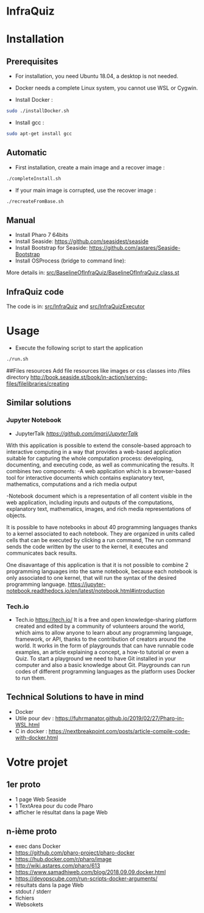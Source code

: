 # InfraQuiz

# Installation

## Prerequisites

- For installation, you need Ubuntu 18.04, a desktop is not needed.

- Docker needs a complete Linux system, you cannot use WSL or Cygwin.

- Install Docker :
```bash
sudo ./installDocker.sh
```

- Install gcc :
```bash
sudo apt-get install gcc
```

## Automatic

- First installation, create a main image and a recover image :
```bash
./completeInstall.sh
```

- If your main image is corrupted, use the recover image :
```bash
./recreateFromBase.sh
```

## Manual

- Install Pharo 7 64bits
- Install Seaside: https://github.com/seasidest/seaside
- Install Bootstrap for Seaside: https://github.com/astares/Seaside-Bootstrap 
- Install OSProcess (bridge to command line):

More details in: [src/BaselineOfInfraQuiz/BaselineOfInfraQuiz.class.st](src/BaselineOfInfraQuiz/BaselineOfInfraQuiz.class.st)

## InfraQuiz code

The code is in: [src/InfraQuiz](src/InfraQuiz) and [src/InfraQuizExecutor](src/InfraQuizExecutor)

# Usage

- Execute the following script to start the application
```bash
./run.sh
```
##Files resources
Add file resources like images or css classes into /files directory
http://book.seaside.st/book/in-action/serving-files/filelibraries/creating

## Similar solutions 
### Jupyter Notebook

- JupyterTalk *https://github.com/jmari/JupyterTalk*

With this application is possible to extend the console-based approach to interactive computing in a way that provides a web-based application suitable for capturing the whole computation process: developing, documenting, and executing code, as well as communicating the results. It combines two components: 
-A web application which is a browser-based tool for interactive documents which contains explanatory text, mathematics, computations and a rich media output

-Notebook document which is a representation of all content visible in the web application, including inputs and outputs of the computations, explanatory text, mathematics, images, and rich media representations of objects.

It is possible to have notebooks in about 40 programming languages thanks to a kernel associated to each notebook. They are organized in units called cells that can be executed by clicking a run command, The run command sends the code written by the user to the kernel,   it executes and communicates back results. 

One disavantage of this application is that it is not possible to combine 2 programming languages into the same notebook, because each notebook is only associated to one kernel, that will run the syntax of the desired programming language.
https://jupyter-notebook.readthedocs.io/en/latest/notebook.html#introduction

### Tech.io

- Tech.io https://tech.io/
It is a free and open knowledge-sharing platform created and edited by a community of volunteers around the world, which aims to allow anyone to learn about any programming language, framework, or API, thanks to the contribution of creators around the world.
It works in the form of playgrounds that can have runnable code examples, an article explaining a concept, a how-to tutorial or even a Quiz.
To start a playground we need to have Git installed in your computer and also a basic knowledge about Git.
Playgrounds can run codes of different programming languages as the platform uses Docker to run them.


## Technical Solutions to have in mind  

- Docker
- Utile pour dev : https://fuhrmanator.github.io/2019/02/27/Pharo-in-WSL.html
- C in docker : https://nextbreakpoint.com/posts/article-compile-code-with-docker.html

# Votre projet

## 1er proto

- 1 page Web Seaside
- 1 TextArea pour du code Pharo
- afficher le résultat dans la page Web

## n-ième proto

- exec dans Docker 
- https://github.com/pharo-project/pharo-docker
- https://hub.docker.com/r/pharo/image
- http://wiki.astares.com/pharo/613
- https://www.samadhiweb.com/blog/2018.09.09.docker.html
- https://devopscube.com/run-scripts-docker-arguments/
- résultats dans la page Web
- stdout / stderr
- fichiers
- Websokets


